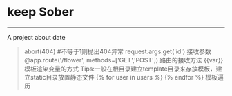 # keep Sober #

----------


A project about date

>abort(404)  #不等于1则抛出404异常
>request.args.get('id') 接收参数
>@app.route('/flower', methods=['GET','POST']) 路由的接收方法
>{{var}} 模板渲染变量的方式 Tips:一般在根目录建立template目录来存放模板，建立static目录放置静态文件
>{% for user in  users %} {% endfor %} 模板遍历